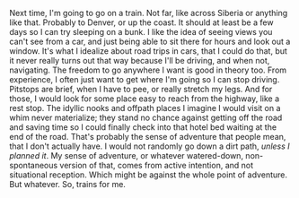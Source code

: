 Next time, I'm going to go on a train. Not far, like across Siberia or anything like that. Probably to Denver, or up the coast. It should at least be a few days so I can try sleeping on a bunk. I like the idea of seeing views you can't see from a car, and just being able to sit there for hours and look out a window. It's what I idealize about road trips in cars, that I could do that, but it never really turns out that way because I'll be driving, and when not, navigating. The freedom to go anywhere I want is good in theory too. From experience, I often just want to get where I'm going so I can stop driving. Pitstops are brief, when I have to pee, or really stretch my legs. And for those, I would look for some place easy to reach from the highway, like a rest stop. The idyllic nooks and offpath places I imagine I would visit on a whim never materialize; they stand no chance against getting off the road and saving time so I could finally check into that hotel bed waiting at the end of the road. That's probably the sense of adventure that people mean, that I don't actually have. I would not randomly go down a dirt path, *unless I planned it*. My sense of adventure, or whatever watered-down, non-spontaneous version of that, comes from active intention, and not situational reception. Which might be against the whole point of adventure. But whatever. So, trains for me.
